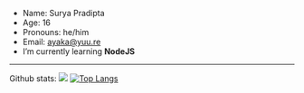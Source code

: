 - Name: Surya Pradipta
- Age: 16
- Pronouns: he/him
- Email: <a href="mailto:ayaka@yuu.re">ayaka@yuu.re</h1>
- I’m currently learning **NodeJS**

---

Github stats:
[![](https://github-readme-stats.vercel.app/api?username=arnlea&show_icons=true&theme=tokyonight&locale=en)](https://github.com/arnlea)
[![Top Langs](https://github-readme-stats.vercel.app/api/top-langs/?username=arnlea&layout=compact&theme=tokyonight)](https://github.com/arnlea/arnlea)

